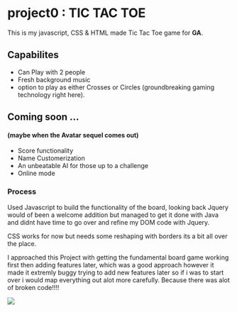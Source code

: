 # project0 : TIC TAC TOE

This is my javascript, CSS & HTML made Tic Tac Toe game for **GA**.

## Capabilites
* Can Play with 2 people
* Fresh background music
* option to play as either Crosses or Circles (groundbreaking gaming technology right here).

## Coming soon ...
#### (maybe when the Avatar sequel comes out)

- Score functionality
- Name Customerization
- An unbeatable AI for those up to a challenge
- Online mode

### Process

Used Javascript to build the functionality of the board, looking back Jquery would of been a welcome addition but managed to get it done with Java and didnt have time to go over and refine my DOM code with Jquery.

CSS works for now but needs some reshaping with borders its a bit all over the place.

I approached this Project with getting the fundamental board game working first then adding features later, which was a good approach however it made it extremly buggy trying to add new features later so if i was to start over i would map everything out alot more carefully. Because there was alot of broken code!!!!

<img src="https://pics.me.me/eleanor-prongsandthedoe-me-handing-in-my-essays-had-a-breakdown-47305099.png">

 
